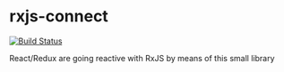 # rxjs-connect

[![Build Status](https://travis-ci.org/redneckz/react-redux-rxjs.svg?branch=master)](https://travis-ci.org/redneckz/react-redux-rxjs)

React/Redux are going reactive with RxJS by means of this small library
